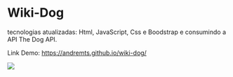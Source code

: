 # Wiki-Dog
tecnologias atualizadas: Html, JavaScript, Css e Boodstrap e consumindo a API The Dog API.

Link Demo: https://andremts.github.io/wiki-dog/



![](https://images2.imgbox.com/3e/13/EEnld4zH_o.jpg)

